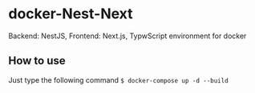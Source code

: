 # docker-Nest-Next
Backend: NestJS, Frontend: Next.js, TypwScript environment for docker

## How to use
Just type the following command
```$ docker-compose up -d --build```
